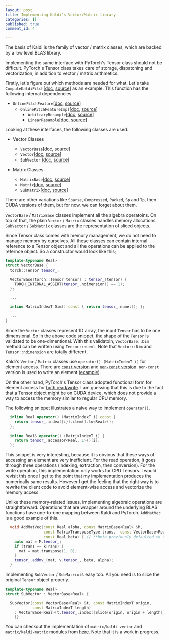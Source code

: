 ```yaml
---
layout: post
title: Implementing Kaldi's Vector/Matrix library
categories: []
published: true
comment_id: 4

---
```


The basis of Kaldi is the family of vector / matrix classes, which are backed by a low level BLAS library.

Implementing the same interface with PyTorch's Tensor class should not be difficult. PyTorch's Tensor class takes care of storage, dispatching and vectorization, in addition to vector / matrix arithmetics.

Firstly, let's figure out which methods are needed for what. Let's take `ComputeKaldiPitch`[[doc](https://kaldi-asr.org/doc/group__feat.html#gab2d0682a863b69133865d08ff795f7dc), [source](https://github.com/kaldi-asr/kaldi/blob/d79c896b444a3ba3418b0e2387676d6209bf43fe/src/feat/pitch-functions.cc#L1291-L1327)] as an example. This function has the following internal dependencies.

* `OnlinePitchFeature`[[doc](https://kaldi-asr.org/doc/classkaldi_1_1OnlinePitchFeature.html), [source](https://github.com/kaldi-asr/kaldi/blob/d79c896b444a3ba3418b0e2387676d6209bf43fe/src/feat/pitch-functions.h#L298-L325)]
   * `OnlinePitchFeatureImpl`[[doc](https://kaldi-asr.org/doc/classkaldi_1_1OnlinePitchFeatureImpl.html), [source](https://github.com/kaldi-asr/kaldi/blob/d79c896b444a3ba3418b0e2387676d6209bf43fe/src/feat/pitch-functions.cc#L572-L712)]
       * `ArbitraryResample`[[doc](https://kaldi-asr.org/doc/classkaldi_1_1ArbitraryResample.html), [source](https://github.com/kaldi-asr/kaldi/blob/d79c896b444a3ba3418b0e2387676d6209bf43fe/src/feat/resample.h#L87-L134)]
       * `LinearResample`[[doc](https://kaldi-asr.org/doc/classkaldi_1_1LinearResample.html), [source](https://github.com/kaldi-asr/kaldi/blob/d79c896b444a3ba3418b0e2387676d6209bf43fe/src/feat/resample.h#L137-L253)]

Looking at these interfaces, the following classes are used.

* Vector Classes
    * `VectorBase`[[doc](https://kaldi-asr.org/doc/classkaldi_1_1VectorBase.html), [source](https://github.com/kaldi-asr/kaldi/blob/d79c896b444a3ba3418b0e2387676d6209bf43fe/src/matrix/kaldi-vector.h#L37-L399)]
    * `Vector`[[doc](https://kaldi-asr.org/doc/classkaldi_1_1Vector.html), [source](https://github.com/kaldi-asr/kaldi/blob/d79c896b444a3ba3418b0e2387676d6209bf43fe/src/matrix/kaldi-vector.h#L401-L495)]
    * `SubVector` [[doc](https://kaldi-asr.org/doc/classkaldi_1_1SubVector.html), [source](https://github.com/kaldi-asr/kaldi/blob/d79c896b444a3ba3418b0e2387676d6209bf43fe/src/matrix/kaldi-vector.h#L498-L550)]

* Matrix Classes
    * `MatrixBase`[[doc](https://kaldi-asr.org/doc/classkaldi_1_1MatrixBase.html), [source](https://github.com/kaldi-asr/kaldi/blob/d79c896b444a3ba3418b0e2387676d6209bf43fe/src/matrix/kaldi-matrix.h#L45-L820)]
    * `Matrix`[[doc](https://kaldi-asr.org/doc/classkaldi_1_1Matrix.html), [source](https://github.com/kaldi-asr/kaldi/blob/d79c896b444a3ba3418b0e2387676d6209bf43fe/src/matrix/kaldi-matrix.h#L822-L948)]
    * `SubMatrix`[[doc](https://kaldi-asr.org/doc/classkaldi_1_1SubMatrix.html), [source](https://github.com/kaldi-asr/kaldi/blob/d79c896b444a3ba3418b0e2387676d6209bf43fe/src/matrix/kaldi-matrix.h#L981-L1020)]

There are other variations like `Sparse`, `Compressed`, `Packed`, `Sp` and `Tp`, then CUDA versions of them, but for now, we can forget about them.

`VectorBase` / `MatrixBase` classes implement all the algebra operatoins. On top of that, the plain `Vector` / `Matrix` classes handles memory allocations. `SubVector` / `SubMatrix` classes are the representation of sliced objects.

Since Tensor class comes with memory management, we do not need to manage memory by ourselves. All these classes can contain internal reference to a Tensor object and all the operations can be applied to the refernce object. So a constructor would look like this;

```c++
template<typename Real>
struct VectorBase {
  torch::Tensor tensor_;

  VectorBase(torch::Tensor tensor) : tensor_(tensor) {
    TORCH_INTERNAL_ASSERT(tensor_.ndimension() == 1);
  };

  ...

  inline MatrixIndexT Dim() const { return tensor_.numel(); };

  ...
}
```

Since the `Vector` classes represent 1D array, the input `Tensor` has to be one dimensional. So in the above code snippet, the shape of the `Tensor` is validated to be one-dimentional. With this validatoin, `VectorBase::Dim` method can be written using `Tensor::nueml`. Note that `Vector::Dim` and `Tensor::ndimension` are totally different.

Kaldi's `Vector` / `Matrix` classes use `operator() (MatrixIndexT i)` for element access. There are [`const` version](https://github.com/kaldi-asr/kaldi/blob/d79c896b444a3ba3418b0e2387676d6209bf43fe/src/matrix/kaldi-vector.h#L75-L80) and [`non-const` version](https://github.com/kaldi-asr/kaldi/blob/d79c896b444a3ba3418b0e2387676d6209bf43fe/src/matrix/kaldi-vector.h#L82-L87). `non-const` version is used to write an element ([example](https://github.com/kaldi-asr/kaldi/blob/d79c896b444a3ba3418b0e2387676d6209bf43fe/src/feat/resample.cc#L309)).

On the other hand, PyTorch's Tensor class adopted functional form for element access for [both read/write](https://pytorch.org/cppdocs/notes/tensor_indexing.html#tensor-indexing-api). I am guessing that this is due to the fact that a Tensor object might be on CUDA device, which does not provide a way to access the memory similar to regular CPU memory.

The following snippet illustrates a naive way to implement `operator()`.

```c++
  inline Real operator() (MatrixIndexT i) const {
    return tensor_.index({i}).item().to<Real>();
  };

  inline Real& operator() (MatrixIndexT i) {
    return tensor_.accessor<Real, 1>()[i];
  };
```

This snippet is very interesting, because it is obvious that these ways of accessing an element are very inefficient. For the read operation, it goes through three operations (indexing, extraction, then conversion). For the write operation, this implementation only works for CPU Tensors. I would revisit this once I get to the point that my implementation produces the numerically same results. However I get the feeling that the right way is to rewrite the client code to avoid element-wise access and vectorize the memory access.

Unlike these memory-related issues, implementing algebraic operations are straightforward. Operations that are wrapper around the underlying BLAS functions have one-to-one mapping between Kaldi and PyTorch. `AddMatVec` is a good example of this. 

```c++
  void AddMatVec(const Real alpha, const MatrixBase<Real> &M,
                 const MatrixTransposeType trans,  const VectorBase<Real> &v,
                 const Real beta) { // **beta previously defaulted to 0.0**
    auto mat = M.tensor_;
    if (trans == kTrans) {
      mat = mat.transpose(1, 0);
    }
    tensor_.addmv_(mat, v.tensor_, beta, alpha);
  }
```

Implementing `SubVector` / `SubMatrix` is easy too. All you need is to slice the original `Tensor` object properly.

```c++
template<typename Real>
struct SubVector : VectorBase<Real> {

  SubVector(const VectorBase<Real> &t, const MatrixIndexT origin,
            const MatrixIndexT length)
    : VectorBase<Real>(t.tensor_.index({Slice(origin, origin + length)}))
    {}
```

You can checkout the implementation of `matrix/kaldi-vector` and `matrix/kaldi-matrix` modules from [here](https://github.com/mthrok/tkaldi/tree/main/src/libtkaldi/src/matrix). Note that it is a work in progress.